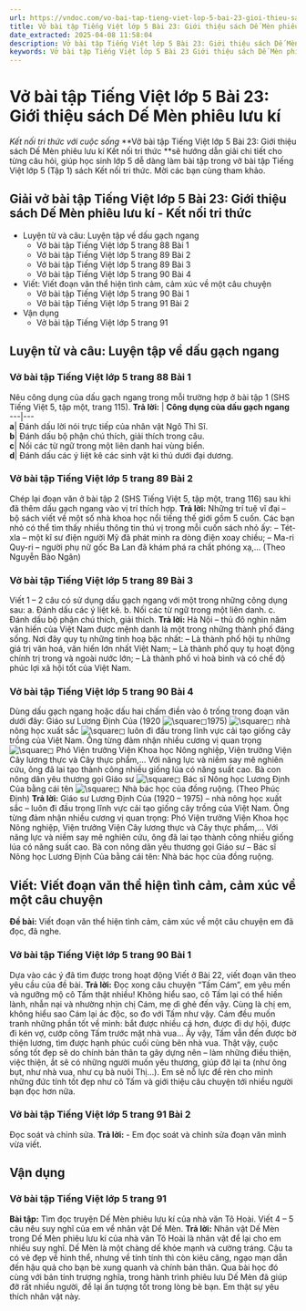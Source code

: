 ```yaml
---
url: https://vndoc.com/vo-bai-tap-tieng-viet-lop-5-bai-23-gioi-thieu-sach-de-men-phieu-luu-ki-339056
title: Vở bài tập Tiếng Việt lớp 5 Bài 23: Giới thiệu sách Dế Mèn phiêu lưu kí - Kết nối tri thức với cuộc sống - VnDoc.com
date_extracted: 2025-04-08 11:58:04
description: Vở bài tập Tiếng Việt lớp 5 Bài 23: Giới thiệu sách Dế Mèn phiêu lưu kí Kết nối tri thức được biên soạn nhằm giúp các em HS nhanh chóng hiểu bài và đạt kết quả tốt trong học tập môn Tiếng Việt lớp 5 sách Kết nối tri thức mới.
keywords: Vở bài tập Tiếng Việt lớp 5 Bài 23 Giới thiệu sách Dế Mèn phiêu lưu kí,giải vở bài tập tiếng việt 5 kết nối bài 23,giải vbt tiếng tiếng 5 kết nối trang 88,giải vbt tiếng việt 5 kết nối Giới thiệu sách Dế Mèn phiêu lưu kí,vbt tiếng việt 5 kết nối,bài 23 Giới thiệu sách Dế Mèn phiêu lưu kí
---
```


# Vở bài tập Tiếng Việt lớp 5 Bài 23: Giới thiệu sách Dế Mèn phiêu lưu kí
 _Kết nối tri thức với cuộc sống_
**Vở bài tập Tiếng Việt lớp 5 Bài 23: Giới thiệu sách Dế Mèn phiêu lưu kí Kết nối tri thức **sẽ hướng dẫn giải chi tiết cho từng câu hỏi, giúp học sinh lớp 5 dễ dàng làm bài tập trong vở bài tập Tiếng Việt lớp 5 \(Tập 1\) sách Kết nối tri thức. Mời các bạn cùng tham khảo.
## Giải vở bài tập Tiếng Việt lớp 5 Bài 23: Giới thiệu sách Dế Mèn phiêu lưu kí - Kết nối tri thức
  * Luyện từ và câu: Luyện tập về dấu gạch ngang
    * Vở bài tập Tiếng Việt lớp 5 trang 88 Bài 1
    * Vở bài tập Tiếng Việt lớp 5 trang 89 Bài 2
    * Vở bài tập Tiếng Việt lớp 5 trang 89 Bài 3
    * Vở bài tập Tiếng Việt lớp 5 trang 90 Bài 4
  * Viết: Viết đoạn văn thể hiện tình cảm, cảm xúc về một câu chuyện
    * Vở bài tập Tiếng Việt lớp 5 trang 90 Bài 1
    * Vở bài tập Tiếng Việt lớp 5 trang 91 Bài 2
  * Vận dụng
    * Vở bài tập Tiếng Việt lớp 5 trang 91

## Luyện từ và câu: Luyện tập về dấu gạch ngang
### Vở bài tập Tiếng Việt lớp 5 trang 88 Bài 1
Nêu công dụng của dấu gạch ngang trong mỗi trường hợp ở bài tập 1 \(SHS Tiếng Việt 5, tập một, trang 115\).
**Trả lời:**
| **Công dụng của dấu gạch ngang**  
---|---  
**a**|  Đánh dấu lời nói trực tiếp của nhân vật Ngô Thì Sĩ.  
**b**|  Đánh dấu bộ phận chú thích, giải thích trong câu.  
**c**|  Nối các từ ngữ trong một liên danh hai vùng biển.  
**d**|  Đánh dấu các ý liệt kê các sinh vật kì thú dưới đại dương.  
### Vở bài tập Tiếng Việt lớp 5 trang 89 Bài 2
Chép lại đoạn văn ở bài tập 2 \(SHS Tiếng Việt 5, tập một, trang 116\) sau khi đã thêm dấu gạch ngang vào vị trí thích hợp.
**Trả lời:**
Những trí tuệ vĩ đại – bộ sách viết về một số nhà khoa học nổi tiếng thế giới gồm 5 cuốn. Các bạn nhỏ có thể tìm thấy nhiều thông tin thú vị trong mỗi cuốn sách nhỏ ấy:
– Tét-xla – một kĩ sư điện người Mỹ đã phát minh ra dòng điện xoay chiều;
– Ma-ri Quy-ri – người phụ nữ gốc Ba Lan đã khám phá ra chất phóng xạ,...
\(Theo Nguyễn Bảo Ngân\)
### Vở bài tập Tiếng Việt lớp 5 trang 89 Bài 3
Viết 1 – 2 câu có sử dụng dấu gạch ngang với một trong những công dụng sau:
a. Đánh dấu các ý liệt kê.
b. Nối các từ ngữ trong một liên danh.
c. Đánh dấu bộ phận chú thích, giải thích.
**Trả lời:**
Hà Nội – thủ đô nghìn năm văn hiến của Việt Nam được mệnh danh là một trong những thành phố đáng sống. Nơi đây quy tụ những tinh hoạ bậc nhất:
– Là thành phố hội tụ những giá trị văn hoá, văn hiến lớn nhất Việt Nam;
– Là thành phố quy tụ hoạt động chính trị trong và ngoài nước lớn;
– Là thành phố vì hoà bình và có chế độ phúc lợi xã hội tốt của Việt Nam.
### Vở bài tập Tiếng Việt lớp 5 trang 90 Bài 4
Dùng dấu gạch ngang hoặc dấu hai chấm điền vào ô trống trong đoạn văn dưới đây:
Giáo sư Lương Định Của \(1920 ![\\square](https://i.vdoc.vn/data/image/blank.png)◻1975\) ![\\square](https://i.vdoc.vn/data/image/blank.png)◻ nhà nông học xuất sắc ![\\square](https://i.vdoc.vn/data/image/blank.png)◻ luôn đi đầu trong lĩnh vực cải tạo giống cây trồng của Việt Nam. Ông từng đảm nhận nhiều cương vị quan trọng ![\\square](https://i.vdoc.vn/data/image/blank.png)◻ Phó Viện trưởng Viện Khoa học Nông nghiệp, Viện trưởng Viện Cây lương thực và Cây thực phẩm,... Với năng lực và niềm say mê nghiên cứu, ông đã lai tạo thành công nhiều giống lúa có năng suất cao. Bà con nông dân yêu thương gọi Giáo sư ![\\square](https://i.vdoc.vn/data/image/blank.png)◻ Bác sĩ Nông học Lương Định Của bằng cái tên ![\\square](https://i.vdoc.vn/data/image/blank.png)◻ Nhà bác học của đồng ruộng.
\(Theo Phúc Định\)
**Trả lời:**
Giáo sư Lương Định Của \(1920 – 1975\) – nhà nông học xuất sắc – luôn đi đầu trong lĩnh vực cải tạo giống cây trồng của Việt Nam. Ông từng đảm nhận nhiều cương vị quan trọng: Phó Viện trưởng Viện Khoa học Nông nghiệp, Viện trưởng Viện Cây lương thực và Cây thực phẩm,... Với năng lực và niềm say mê nghiên cứu, ông đã lai tạo thành công nhiều giống lúa có năng suất cao. Bà con nông dân yêu thương gọi Giáo sư – Bác sĩ Nông học Lương Định Của bằng cái tên: Nhà bác học của đồng ruộng.
## Viết: Viết đoạn văn thể hiện tình cảm, cảm xúc về một câu chuyện
**Đề bài:** Viết đoạn văn thể hiện tình cảm, cảm xúc về một câu chuyện em đã đọc, đã nghe.
### Vở bài tập Tiếng Việt lớp 5 trang 90 Bài 1
Dựa vào các ý đã tìm được trong hoạt động Viết ở Bài 22, viết đoạn văn theo yêu cầu của đề bài.
**Trả lời:**
Đọc xong câu chuyện “Tấm Cám”, em yêu mến và ngưỡng mộ cô Tấm thật nhiều\! Không hiểu sao, cô Tấm lại có thể hiền lành, nhẫn nại và nhường nhịn chị Cám, mẹ dì ghẻ đến vậy. Cùng là chị em, không hiểu sao Cám lại ác độc, so đo với Tấm như vậy. Cám đều muốn tranh những phần tốt về mình: bắt được nhiều cá hơn, được đi dự hội, được đi kén vợ, cướp công Tấm trước mặt nhà vua… Ấy vậy, Tấm vẫn đến được bờ thiện lương, tìm được hạnh phúc cuối cùng bên nhà vua. Thật vậy, cuộc sống tốt đẹp sẽ do chính bản thân ta gây dựng nên – làm những điều thiện, việc thiện, ắt sẽ có những người muốn yêu thương, giúp đỡ lại ta \(như ông bụt, như nhà vua, như cụ bà nuôi Thị…\). Em sẽ nỗ lực để rèn cho mình những đức tính tốt đẹp như cô Tấm và giới thiệu câu chuyện tới nhiều người bạn đọc hơn nữa.
### Vở bài tập Tiếng Việt lớp 5 trang 91 Bài 2
Đọc soát và chỉnh sửa.
**Trả lời:**
\- Em đọc soát và chỉnh sửa đoạn văn mình vừa viết.
## Vận dụng
### Vở bài tập Tiếng Việt lớp 5 trang 91
**Bài tập:** Tìm đọc truyện Dế Mèn phiêu lưu kí của nhà văn Tô Hoài. Viết 4 – 5 câu nêu suy nghĩ của em về nhân vật Dế Mèn.
**Trả lời:**
Nhân vật Dế Mèn trong Dế Mèn phiêu lưu kí của nhà văn Tô Hoài là nhân vật để lại cho em nhiều suy nghĩ. Dế Mèn là một chàng dế khỏe mạnh và cường tráng. Cậu ta có vẻ đẹp về hình thể, nhưng về tính tính thì còn kiêu căng, ngạo mạn dẫn đến hậu quả cho bạn bè xung quanh và chính bản thân. Qua bài học đó cùng với bản tính trượng nghĩa, trong hành trình phiêu lưu Dế Mèn đã giúp đỡ rất nhiều người, để lại ấn tượng tốt trong lòng bè bạn. Em thật sự yêu thích nhân vật này.

